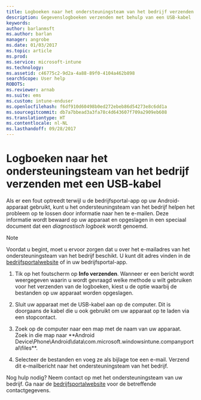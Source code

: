 ```yaml
---
title: Logboeken naar het ondersteuningsteam van het bedrijf verzenden met een USB-kabel | Microsoft Docs
description: Gegevenslogboeken verzenden met behulp van een USB-kabel
keywords: 
author: barlanmsft
ms.author: barlan
manager: angrobe
ms.date: 01/03/2017
ms.topic: article
ms.prod: 
ms.service: microsoft-intune
ms.technology: 
ms.assetid: c46775c2-9d2a-4a88-89f0-4104a462b898
searchScope: User help
ROBOTS: 
ms.reviewer: arnab
ms.suite: ems
ms.custom: intune-enduser
ms.openlocfilehash: f6df910d60498b0ed272ebeb86d54273e8c6dd1a
ms.sourcegitcommit: db7a7bbead3a3fa78c4d643607f709a2909eb608
ms.translationtype: HT
ms.contentlocale: nl-NL
ms.lasthandoff: 09/28/2017
---
```

# <a name="send-logs-to-your-company-support-using-a-usb-cable"></a>Logboeken naar het ondersteuningsteam van het bedrijf verzenden met een USB-kabel

Als er een fout optreedt terwijl u de bedrijfsportal-app op uw Android-apparaat gebruikt, kunt u het ondersteuningsteam van het bedrijf helpen het probleem op te lossen door informatie naar hen te e-mailen. Deze informatie wordt bewaard op uw apparaat en opgeslagen in een speciaal document dat een _diagnostisch logboek_ wordt genoemd.

> [!Note]
> Voordat u begint, moet u ervoor zorgen dat u over het e-mailadres van het ondersteuningsteam van het bedrijf beschikt. U kunt dit adres vinden in de [bedrijfsportalwebsite](https://portal.manage.microsoft.com) of in uw bedrijfsportal-app.

1.  Tik op het foutscherm op **Info verzenden**. Wanneer er een bericht wordt weergegeven waarin u wordt gevraagd welke methode u wilt gebruiken voor het verzenden van de logboeken, kiest u de optie waarbij de bestanden op uw apparaat worden opgeslagen.

2.  Sluit uw apparaat met de USB-kabel aan op de computer. Dit is doorgaans de kabel die u ook gebruikt om uw apparaat op te laden via een stopcontact.

3.  Zoek op de computer naar een map met de naam van uw apparaat. Zoek in die map naar **Android Device\Phone\Android\data\com.microsoft.windowsintune.companyportal\files\**.

4.  Selecteer de bestanden en voeg ze als bijlage toe een e-mail. Verzend dit e-mailbericht naar het ondersteuningsteam van het bedrijf.

Nog hulp nodig? Neem contact op met het ondersteuningsteam van uw bedrijf. Ga naar de [bedrijfsportalwebsite](https://portal.manage.microsoft.com) voor de betreffende contactgegevens.
